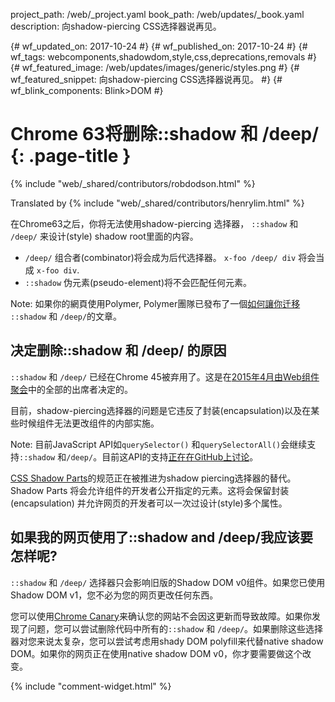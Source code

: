 project_path: /web/_project.yaml
book_path: /web/updates/_book.yaml
description: 向shadow-piercing CSS选择器说再见。

{# wf_updated_on: 2017-10-24 #}
{# wf_published_on: 2017-10-24 #}
{# wf_tags: webcomponents,shadowdom,style,css,deprecations,removals #}
{# wf_featured_image: /web/updates/images/generic/styles.png #}
{# wf_featured_snippet: 向shadow-piercing CSS选择器说再见。 #}
{# wf_blink_components: Blink>DOM #}

# Chrome 63将删除::shadow 和 /deep/ {: .page-title }

{% include "web/_shared/contributors/robdodson.html" %}

Translated by
{% include "web/_shared/contributors/henrylim.html" %}

在Chrome63之后，你将无法使用shadow-piercing 选择器， `::shadow` 和 `/deep/` 来设计(style) shadow root里面的内容。

- `/deep/` 组合者(combinator)将会成为后代选择器。 `x-foo /deep/ div` 将会当成 `x-foo div`.
- `::shadow` 伪元素(pseudo-element)将不会匹配任何元素。

Note: 如果你的網頁使用Polymer, Polymer團隊已發布了一個[如何讓你迁移](https://www.polymer-project.org/blog/2017-10-18-upcoming-changes.html) `::shadow` 和 `/deep/`的文章。

## 决定删除::shadow 和 /deep/ 的原因

`::shadow` 和 `/deep/` 已经在Chrome 45被弃用了。这是在[2015年4月由Web组件聚会](https://www.w3.org/wiki/Webapps/WebComponentsApril2015Meeting)中的全部的出席者决定的。

目前，shadow-piercing选择器的问题是它违反了封装(encapsulation)以及在某些时候组件无法更改组件的内部实施。

Note: 目前JavaScript API如`querySelector()` 和`querySelectorAll()`会继续支持`::shadow` 和`/deep/`。目前这API的支持[正在在GitHub上讨论](https://github.com/w3c/webcomponents/issues/78)。


[CSS Shadow Parts](https://tabatkins.github.io/specs/css-shadow-parts/)的规范正在被推进为shadow piercing选择器的替代。 Shadow Parts 将会允许组件的开发者公开指定的元素。这将会保留封装(encapsulation) 并允许网页的开发者可以一次过设计(style)多个属性。

## 如果我的网页使用了::shadow and /deep/我应该要怎样呢?

`::shadow` 和 `/deep/` 选择器只会影响旧版的Shadow DOM v0组件。如果您已使用Shadow DOM v1，您不必为您的网页更改任何东西。

您可以使用[Chrome Canary](https://www.google.com/chrome/browser/canary.html)来确认您的网站不会因这更新而导致故障。如果你发现了问题，您可以尝试删除代码中所有的`::shadow` 和 `/deep/`。如果删除这些选择器对您来说太复杂，您可以尝试考虑用shady DOM polyfill来代替native shadow DOM。如果你的网页正在使用native shadow DOM v0，你才要需要做这个改变。

{% include "comment-widget.html" %}
